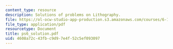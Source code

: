```yaml
---
content_type: resource
description: Solutions of problems on Lithography.
file: https://ol-ocw-studio-app-production.s3.amazonaws.com/courses/6-152j-micro-nano-processing-technology-fall-2005/4608a72c43fbc9d97e4f52c5ef093097_ps6_solution.pdf
file_type: application/pdf
resourcetype: Document
title: ps6_solution.pdf
uid: 4608a72c-43fb-c9d9-7e4f-52c5ef093097
---
```

